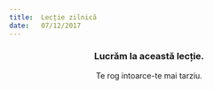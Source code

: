```yaml
---
title:  Lecție zilnică
date:   07/12/2017
---
```


### <center>Lucrăm la această lecție.</center>
<center>Te rog intoarce-te mai tarziu.</center>